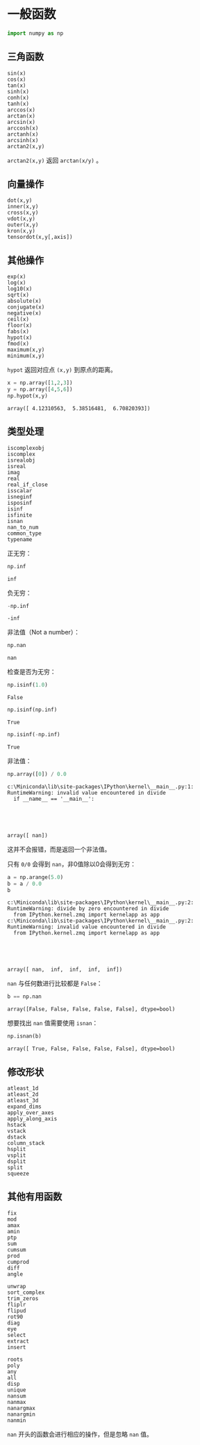 # 一般函数


```python
import numpy as np
```

## 三角函数

    sin(x)
    cos(x)
    tan(x)
    sinh(x)
    conh(x)
    tanh(x)
    arccos(x)
    arctan(x)
    arcsin(x)
    arccosh(x)
    arctanh(x)
    arcsinh(x)
    arctan2(x,y)

`arctan2(x,y)` 返回 `arctan(x/y)` 。

## 向量操作

    dot(x,y)
    inner(x,y)
    cross(x,y)
    vdot(x,y)
    outer(x,y)
    kron(x,y)
    tensordot(x,y[,axis])

## 其他操作

    exp(x)
    log(x)
    log10(x)
    sqrt(x)
    absolute(x)
    conjugate(x)
    negative(x)
    ceil(x)
    floor(x)
    fabs(x)
    hypot(x)
    fmod(x)
    maximum(x,y)
    minimum(x,y)

`hypot` 返回对应点 `(x,y)` 到原点的距离。


```python
x = np.array([1,2,3])
y = np.array([4,5,6])
np.hypot(x,y)
```




    array([ 4.12310563,  5.38516481,  6.70820393])



## 类型处理

    iscomplexobj
    iscomplex
    isrealobj
    isreal
    imag
    real
    real_if_close
    isscalar
    isneginf
    isposinf
    isinf
    isfinite
    isnan
    nan_to_num
    common_type
    typename

正无穷：


```python
np.inf
```




    inf



负无穷：


```python
-np.inf
```




    -inf



非法值（Not a number）：


```python
np.nan
```




    nan



检查是否为无穷：


```python
np.isinf(1.0)
```




    False




```python
np.isinf(np.inf)
```




    True




```python
np.isinf(-np.inf)
```




    True



非法值：


```python
np.array([0]) / 0.0
```

    c:\Miniconda\lib\site-packages\IPython\kernel\__main__.py:1: RuntimeWarning: invalid value encountered in divide
      if __name__ == '__main__':





    array([ nan])



这并不会报错，而是返回一个非法值。

只有 `0/0` 会得到 `nan`，非0值除以0会得到无穷：


```python
a = np.arange(5.0)
b = a / 0.0
b
```

    c:\Miniconda\lib\site-packages\IPython\kernel\__main__.py:2: RuntimeWarning: divide by zero encountered in divide
      from IPython.kernel.zmq import kernelapp as app
    c:\Miniconda\lib\site-packages\IPython\kernel\__main__.py:2: RuntimeWarning: invalid value encountered in divide
      from IPython.kernel.zmq import kernelapp as app





    array([ nan,  inf,  inf,  inf,  inf])



`nan` 与任何数进行比较都是 `False`：


```python
b == np.nan
```




    array([False, False, False, False, False], dtype=bool)



想要找出 `nan` 值需要使用 `isnan`：


```python
np.isnan(b)
```




    array([ True, False, False, False, False], dtype=bool)



## 修改形状

    atleast_1d
    atleast_2d
    atleast_3d
    expand_dims
    apply_over_axes
    apply_along_axis
    hstack
    vstack
    dstack
    column_stack
    hsplit
    vsplit
    dsplit
    split
    squeeze

## 其他有用函数

    fix
    mod
    amax
    amin
    ptp
    sum
    cumsum
    prod
    cumprod
    diff
    angle

    unwrap
    sort_complex
    trim_zeros
    fliplr
    flipud
    rot90
    diag
    eye
    select
    extract
    insert

    roots
    poly
    any
    all
    disp
    unique
    nansum
    nanmax
    nanargmax
    nanargmin
    nanmin

`nan` 开头的函数会进行相应的操作，但是忽略 `nan` 值。
